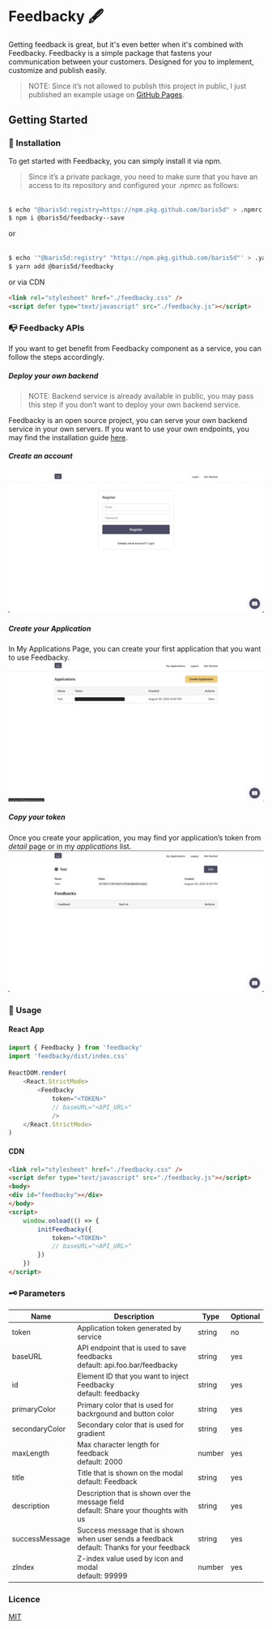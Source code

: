 
# Feedbacky 🖋
Getting feedback is great, but it's even better when it's combined with Feedbacky.
Feedbacky is a simple package that fastens your communication between your customers. Designed for you to implement, customize and publish easily.

>NOTE:  Since it’s not allowed to publish this project in public, I just published an example usage on [GitHub Pages](https://baris5d.github.io/feedbacky "").
## Getting Started
### 🔨 Installation
To get started with Feedbacky, you can simply install it via npm. 

> Since it’s a private package, you need to make sure that you have an access to its repository and configured your .npmrc as follows:

```bash

$ echo "@baris5d:registry=https://npm.pkg.github.com/baris5d" > .npmrc
$ npm i @baris5d/feedbacky--save

```

or

```bash

$ echo '"@baris5d:registry" "https://npm.pkg.github.com/baris5d"' > .yarnrc
$ yarn add @baris5d/feedbacky

```

or via CDN

```html
<link rel="stylesheet" href="./feedbacky.css" />
<script defer type="text/javascript" src="./feedbacky.js"></script>
```


### 📭 Feedbacky APIs
If you want to get benefit from Feedbacky component as a service,  you can follow the steps accordingly.
##### Deploy your own backend
> NOTE: Backend service is already available in public, you may pass this step if you don’t want to deploy your own backend service.

Feedbacky is an open source project, you can serve your own backend service in your own servers. If you want to use your own endpoints, you may find the installation guide [here]( "").

##### Create an account
![](case-description/assets/create-account.png)
##### Create your Application
In My Applications Page, you can create your first application that you want to use Feedbacky.
![](case-description/assets/create-appliication.png)
##### Copy your token
Once you create your application,  you may find yor application’s token from _detail_ page or in my _applications_ list. 
![](case-description/assets/copy-token.png)

### 🥁 Usage

#### React App 

```javascript
import { Feedbacky } from 'feedbacky'
import 'feedbacky/dist/index.css'

ReactDOM.render(
	<React.StrictMode>
		<Feedbacky 
			token="<TOKEN>"
			// baseURL="<API_URL>"
            />
	</React.StrictMode>
)
```

#### CDN

```html
<link rel="stylesheet" href="./feedbacky.css" />
<script defer type="text/javascript" src="./feedbacky.js"></script>
<body>
<div id="feedbacky"></div>
</body>
<script>
	window.onload(() => {
		initFeedbacky({
			token="<TOKEN>"
			// baseURL="<API_URL>"
		})
	})
</script>
```

### 🗝 Parameters	

| Name           | Description                                                  | Type   | Optional |
|----------------|--------------------------------------------------------------|--------|----------|
| token          | Application token generated by service                       | string | no       |
| baseURL        | API endpoint that is used to save feedbacks<br>default: api.foo.bar/feedbacky | string | yes      |
| id             | Element ID that you want to inject Feedbacky<br>default: feedbacky | string | yes      |
| primaryColor   | Primary color that is used for backrgound and button color   | string | yes      |
| secondaryColor | Secondary color that is used for gradient                    | string | yes      |
| maxLength      | Max character length for feedback<br>default: 2000           | number | yes      |
| title          | Title that is shown on the modal<br>default: Feedback        | string | yes      |
| description    | Description that is shown over the message field<br>default: Share your thoughts with us | string | yes      |
| successMessage | Success message that is shown when user sends a feedback<br>default: Thanks for your feedback | string | yes      |
| zIndex         | Z-index value used by icon and modal<br>default: 99999       | number | yes      |

### Licence
[MIT](../LICENCE)
